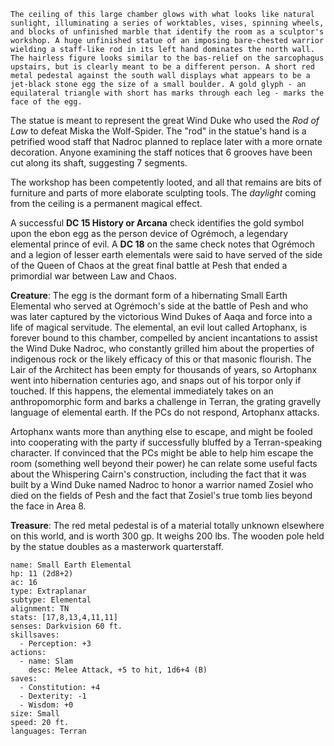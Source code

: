 
```
The ceiling of this large chamber glows with what looks like natural sunlight, illuminating a series of worktables, vises, spinning wheels, and blocks of unfinished marble that identify the room as a sculptor's workshop. A huge unfinished statue of an imposing bare-chested warrior wielding a staff-like rod in its left hand dominates the north wall. The hairless figure looks similar to the bas-relief on the sarcophagus upstairs, but is clearly meant to be a different person. A short red metal pedestal against the south wall displays what appears to be a jet-black stone egg the size of a small boulder. A gold glyph - an equilateral triangle with short has marks through each leg - marks the face of the egg.
```

The statue is meant to represent the great Wind Duke who used the *Rod of Law* to defeat Miska the Wolf-Spider. The "rod" in the statue's hand is a petrified wood staff that Nadroc planned to replace later with a more ornate decoration. Anyone examining the staff notices that 6 grooves have been cut along its shaft, suggesting 7 segments.

The workshop has been competently looted, and all that remains are bits of furniture and parts of more elaborate sculpting tools. The *daylight* coming from the ceiling is a permanent magical effect.

A successful **DC 15 History or Arcana** check identifies the gold symbol upon the ebon egg as the person device of Ogrémoch, a legendary elemental prince of evil. A **DC 18** on the same check notes that Ogrémoch and a legion of lesser earth elementals were said to have served of the side of the Queen of Chaos at the great final battle at Pesh that ended a primordial war between Law and Chaos.

**Creature**: The egg is the dormant form of a hibernating Small Earth Elemental who served at Ogrémoch's side at the battle of Pesh and who was later captured by the victorious Wind Dukes of Aaqa and force into a life of magical servitude. The elemental, an evil lout called Artophanx, is forever bound to this chamber, compelled by ancient incantations to assist the Wind Duke Nadroc, who constantly grilled him about the properties of indigenous rock or the likely efficacy of this or that masonic flourish. The Lair of the Architect has been empty for thousands of years, so Artophanx went into hibernation centuries ago, and snaps out of his torpor only if touched. If this happens, the elemental immediately takes on an anthropomorphic form and barks a challenge in Terran, the grating gravelly language of elemental earth. If the PCs do not respond, Artophanx attacks.

Artophanx wants more than anything else to escape, and might be fooled into cooperating with the party if successfully bluffed by a Terran-speaking character. If convinced that the PCs might be able to help him escape the room (something well beyond their power) he can relate some useful facts about the Whispering Cairn's construction, including the fact that it was built by a Wind Duke named Nadroc to honor a warrior named Zosiel who died on the fields of Pesh and the fact that Zosiel's true tomb lies beyond the face in Area 8.

**Treasure**: The red metal pedestal is of a material totally unknown elsewhere on this world, and is worth 300 gp. It weighs 200 lbs. The wooden pole held by the statue doubles as a masterwork quarterstaff.

```statblock
name: Small Earth Elemental
hp: 11 (2d8+2)
ac: 16
type: Extraplanar
subtype: Elemental
alignment: TN
stats: [17,8,13,4,11,11]
senses: Darkvision 60 ft.
skillsaves:
  - Perception: +3
actions:
  - name: Slam
    desc: Melee Attack, +5 to hit, 1d6+4 (B)
saves:
  - Constitution: +4
  - Dexterity: -1
  - Wisdom: +0
size: Small
speed: 20 ft.
languages: Terran
```
